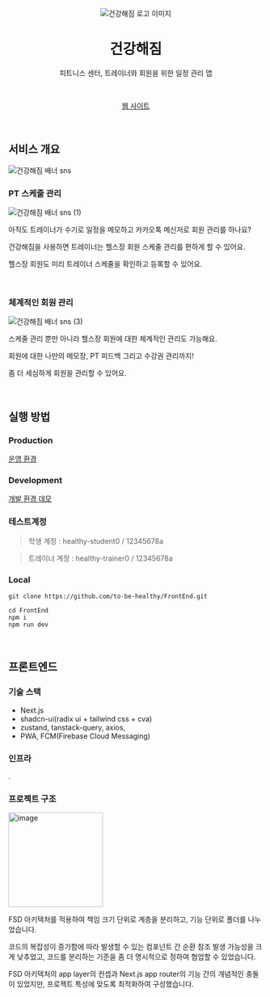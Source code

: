 <p align="center">
    <img src="https://github.com/to-be-healthy/FrontEnd/assets/102174146/f0629a08-f862-4b67-bf93-d52df57acb79" alt="건강해짐 로고 이미지" >
    <br />
    <h1 align="center">건강해짐</h1>
    <p align="center">피트니스 센터, 트레이너와 회원을 위한 일정 관리 앱</p>
    <br />
    <p align="center">
      <a href="https://main.to-be-healthy.shop/">웹 사이트</a>
<!--       .
      <a href="#">App</a> -->
    </p align="center">
</p>

<br />

## 서비스 개요

![건강해짐 배너 sns](https://github.com/to-be-healthy/FrontEnd/assets/102174146/d1682aea-4a3e-4c3e-84fc-9c55b3626547)

### PT 스케줄 관리

![건강해짐 배너 sns (1)](https://github.com/to-be-healthy/FrontEnd/assets/102174146/96784978-d903-47bf-832d-8433da311ae8)

아직도 트레이너가 수기로 일정을 메모하고 카카오톡 메신저로 회원 관리를 하나요?

건강해짐을 사용하면 트레이너는 헬스장 회원 스케줄 관리를 편하게 할 수 있어요.

헬스장 회원도 미리 트레이너 스케줄을 확인하고 등록할 수 있어요.

<br />

### 체계적인 회원 관리

![건강해짐 배너 sns (3)](https://github.com/to-be-healthy/FrontEnd/assets/102174146/05e70f40-4c75-4349-bfaa-fedc69cbc923)

스케줄 관리 뿐만 아니라 헬스장 회원에 대한 체계적인 관리도 가능해요.

회원에 대한 나만의 메모장, PT 피드백 그리고 수강권 관리까지!

좀 더 세심하게 회원을 관리할 수 있어요.

<br />

## 실행 방법

### Production

[운영 환경](https://main.to-be-healthy.shop/)

### Development

[개발 환경 데모](https://www.dev.to-be-healthy.shop/)

### 테스트계정

> 학생 계정 : healthy-student0 / 12345678a

> 트레이너 계정 : healthy-trainer0 / 12345678a

### Local

```
git clone https://github.com/to-be-healthy/FrontEnd.git

cd FrontEnd
npm i
npm run dev
```

<br />

## 프론트엔드

### 기술 스택

- Next.js
- shadcn-ui(radix ui + tailwind css + cva)
- zustand, tanstack-query, axios,
- PWA, FCM(Firebase Cloud Messaging)

### 인프라

.

### 프로젝트 구조

<img width="187" alt="image" src="https://github.com/to-be-healthy/FrontEnd/assets/102174146/3258f939-5113-4eef-85c0-907da1630b39">

<br />

FSD 아키텍처를 적용하여 책임 크기 단위로 계층을 분리하고, 기능 단위로 폴더를 나누었습니다.

코드의 복잡성이 증가함에 따라 발생할 수 있는 컴포넌트 간 순환 참조 발생 가능성을 크게 낮추었고, 코드를 분리하는 기준을 좀 더 명시적으로 정하여 협업할 수 있었습니다.

FSD 아키텍처의 app layer의 컨셉과 Next.js app router의 기능 간의 개념적인 충돌이 있었지만, 프로젝트 특성에 맞도록 최적화하여 구성했습니다.

###
